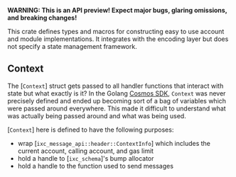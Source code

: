 **WARNING: This is an API preview! Expect major bugs, glaring omissions, and breaking changes!**

This crate defines types and macros for constructing easy to use account and module implementations.
It integrates with the encoding layer but does not specify a state management framework.

## Context

The [`Context`] struct gets passed to all handler functions that interact with state but
what exactly is it? In the Golang [Cosmos SDK](https://github.com/cosmos/cosmos-sdk),
`Context` was never precisely defined and ended up becoming sort of a bag of variables
which were passed around everywhere. This made it difficult to understand what was
actually being passed around and what was being used.

[`Context`] here is defined to have the following purposes:
* wrap [`ixc_message_api::header::ContextInfo`] which includes the current account, calling account, and gas limit
* hold a handle to [`ixc_schema`]'s bump allocator
* hold a handle to the function used to send messages
